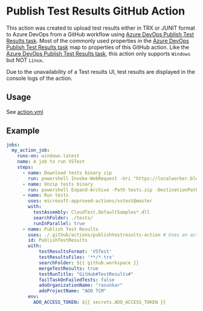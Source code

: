 # Publish Test Results GitHub Action

This action was created to upload test results either in TRX or JUNIT format to Azure DevOps from a GitHub workflow using [Azure DevOps Publish Test Results task](https://learn.microsoft.com/en-us/azure/devops/pipelines/tasks/reference/publish-test-results-v2). Most of the commonly used properties in the [Azure DevOps Publish Test Results task](https://learn.microsoft.com/en-us/azure/devops/pipelines/tasks/reference/publish-test-results-v2) map to properties of this GitHub action. Like the [Azure DevOps Publish Test Results task](https://learn.microsoft.com/en-us/azure/devops/pipelines/tasks/reference/publish-test-results-v2), this action only supports `Windows` but NOT `Linux`.

Due to the unavailability of a Test results UI, test results are displayed in the console logs of the action.

## Usage

See [action.yml](action.yml)

## Example

```yaml
jobs:
  my_action_job:
    runs-on: windows-latest
    name: A job to run VSTest
    steps:
      - name: Download tests binary zip
        run: powershell Invoke-WebRequest -Uri "https://localworker.blob.core.windows.net/win-x64/tests.zip" -OutFile "./tests.zip"
      - name: Unzip tests binary
        run: powershell Expand-Archive -Path tests.zip -DestinationPath ./
      - name: Run tests
        uses: microsoft-approved-actions/vstest@master
        with:
          testAssembly: CloudTest.DefaultSamples*.dll
          searchFolder: ./tests/
          runInParallel: true
      - name: Publish Test Results
        uses: ./.github/actions/publishtestresults-action # Uses an action in the root directory
        id: PublishTestResults
        with:
            testResultsFormat: 'VSTest'
            testResultsFiles: '**/*.trx'
            searchFolder: ${{ github.workspace }}
            mergeTestResults: true
            testRunTitle: "GitHub#TestResults#"
            failTaskOnFailedTests: false
            adoOrganizationName: "rasunkar"
            adoProjectName: "ADO TCM"
        env:
          ADO_ACCESS_TOKEN: ${{ secrets.ADO_ACCESS_TOKEN }}
```


